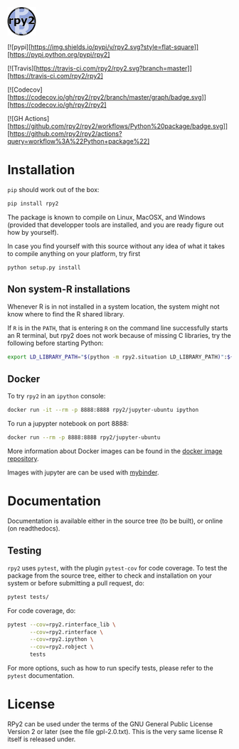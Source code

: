 ![logo](doc/_static/rpy2_logo_64x64.png)

[![pypi][https://img.shields.io/pypi/v/rpy2.svg?style=flat-square]][https://pypi.python.org/pypi/rpy2]

[![Travis][https://travis-ci.com/rpy2/rpy2.svg?branch=master]][https://travis-ci.com/rpy2/rpy2]

[![Codecov][https://codecov.io/gh/rpy2/rpy2/branch/master/graph/badge.svg]][https://codecov.io/gh/rpy2/rpy2]

[![GH Actions][https://github.com/rpy2/rpy2/workflows/Python%20package/badge.svg]][https://github.com/rpy2/rpy2/actions?query=workflow%3A%22Python+package%22]


# Installation

`pip` should work out of the box:

```bash
pip install rpy2
```

The package is known to compile on Linux, MacOSX, and Windows
(provided that developper tools are installed, and you are ready
figure out how by yourself).

In case you find yourself with this source without any idea
of what it takes to compile anything on your platform, try first

    python setup.py install

## Non system-R installations

Whenever R is in not installed in a system location, the system might not
know where to find the R shared library.

If `R` is in the `PATH`, that is entering `R` on the command line successfully starts
an R terminal, but rpy2 does not work because of missing C libraries, try the following
before starting Python:


```bash
export LD_LIBRARY_PATH="$(python -m rpy2.situation LD_LIBRARY_PATH)":${LD_LIBRARY_PATH}
```


## Docker

To try `rpy2` in an `ipython` console:

```bash
docker run -it --rm -p 8888:8888 rpy2/jupyter-ubuntu ipython
```

To run a jupypter notebook on port 8888:

```bash
docker run --rm -p 8888:8888 rpy2/jupyter-ubuntu
```

More information about Docker images can be found in the
[docker image repository](<https://github.com/rpy2/rpy2-docker>).

Images with jupyter are can be used with
[mybinder](https://github.com/rpy2/rpy2-mybinder).


# Documentation

Documentation is available either in the source tree (to be built),
or online (on readthedocs).


## Testing

`rpy2` uses `pytest`, with the plugin `pytest-cov` for code coverage. To
test the package from the source tree, either to check and installation
on your system or before submitting a pull request, do:

```bash
pytest tests/
```

For code coverage, do:

```bash
pytest --cov=rpy2.rinterface_lib \
       --cov=rpy2.rinterface \
       --cov=rpy2.ipython \
       --cov=rpy2.robject \
       tests
```

For more options, such as how to run specify tests, please refer to the `pytest`
documentation.


# License

RPy2 can be used under the terms of the GNU
General Public License Version 2 or later (see the file
gpl-2.0.txt). This is the very same license R itself is released under.
